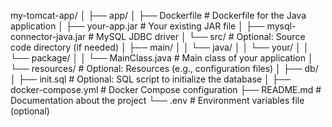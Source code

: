 my-tomcat-app/
│
├── app/
│   ├── Dockerfile                # Dockerfile for the Java application
│   ├── your-app.jar              # Your existing JAR file
│   ├── mysql-connector-java.jar   # MySQL JDBC driver
│   └── src/                      # Optional: Source code directory (if needed)
│       ├── main/
│       │   └── java/
│       │       └── your/
│       │           └── package/
│       │               └── MainClass.java # Main class of your application
│       └── resources/            # Optional: Resources (e.g., configuration files)
│
├── db/
│   ├── init.sql                  # Optional: SQL script to initialize the database
│
├── docker-compose.yml            # Docker Compose configuration
├── README.md                     # Documentation about the project
└── .env                          # Environment variables file (optional)

